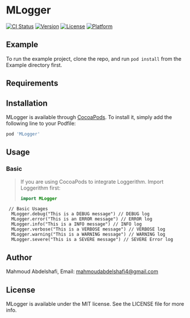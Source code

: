 # MLogger

[![CI Status](https://img.shields.io/travis/mahmoudabdelshafi4@gmail.com/MLogger.svg?style=flat)](https://travis-ci.org/mahmoudabdelshafi4@gmail.com/MLogger)
[![Version](https://img.shields.io/cocoapods/v/MLogger.svg?style=flat)](https://cocoapods.org/pods/MLogger)
[![License](https://img.shields.io/cocoapods/l/MLogger.svg?style=flat)](https://cocoapods.org/pods/MLogger)
[![Platform](https://img.shields.io/cocoapods/p/MLogger.svg?style=flat)](https://cocoapods.org/pods/MLogger)

## Example

To run the example project, clone the repo, and run `pod install` from the Example directory first.

## Requirements

## Installation

MLogger is available through [CocoaPods](https://cocoapods.org). To install
it, simply add the following line to your Podfile:

```ruby
pod 'MLogger'
```
## Usage

### Basic
> If you are using CocoaPods to integrate Loggerithm. Import Loggerithm first:
> ```swift
> import MLogger
> ```

```   
 // Basic Usages
  MLogger.debug("This is a DEBUG message") // DEBUG log
  MLogger.error("This is an ERROR message") // ERROR log
  MLogger.info("This is a INFO message") // INFO log
  MLogger.verbose("This is a VERBOSE message") // VERBOSE log
  MLogger.warning("This is a WARNING message") // WARNING log
  MLogger.severe("This is a SEVERE message") // SEVERE Error log
```
## Author

Mahmoud Abdelshafi, Email: mahmoudabdelshafi4@gmail.com

## License

MLogger is available under the MIT license. See the LICENSE file for more info.
